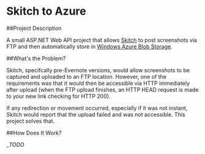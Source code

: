 Skitch to Azure
==========================

##Project Description

A small ASP.NET Web API project that allows [Skitch](http://evernote.com/skitch/) to post screenshots via FTP and then automatically store in [Windows Azure Blob Storage](http://www.windowsazure.com/en-us/develop/net/how-to-guides/blob-storage/).

##What's the Problem?

Skitch, specifcally pre-Evernote versions, would allow screenshots to be captured and uploaded to an FTP location. However, one of the requirements was that it would then be accessible via HTTP immediately after upload (when the FTP upload finishes, an HTTP HEAD request is made to your new link checking for HTTP 200).

If any redirection or movement occurred, especially if it was not instant, Skitch would report that the upload failed and was not accessible. This project solves that.

##How Does It Work?

__TODO_
